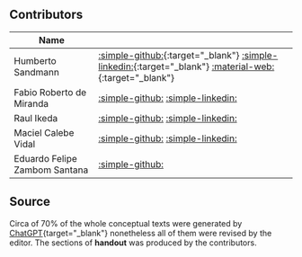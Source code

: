 ## Contributors

| Name | |
|-|-|
| Humberto Sandmann | [:simple-github:](https://github.com/hsandmann){:target="_blank"} [:simple-linkedin:](https://www.linkedin.com/in/hsandmann/){:target="_blank"} [:material-web:](https://hsandmann.github.io/){:target="_blank"} | 
| Fabio Roberto de Miranda | [:simple-github:](https://github.com/mirwox) [:simple-linkedin:](https://www.linkedin.com/in/fabiodemiranda/) |
| Raul Ikeda | [:simple-github:](https://github.com/raulikeda) [:simple-linkedin:](https://www.linkedin.com/in/raul-ikeda-2a9ab3186/) |
| Maciel Calebe Vidal | [:simple-github:](https://github.com/macielcalebe) [:simple-linkedin:](https://www.linkedin.com/in/macielvidal/) |
| Eduardo Felipe Zambom Santana | [:simple-github:](https://github.com/ezambomsantana) |

## Source

Circa of 70% of the whole conceptual texts were generated by [ChatGPT](https://chat.openai.com/){target="_blank"} nonetheless all of them were revised by the editor. The sections of **handout** was produced by the contributors.